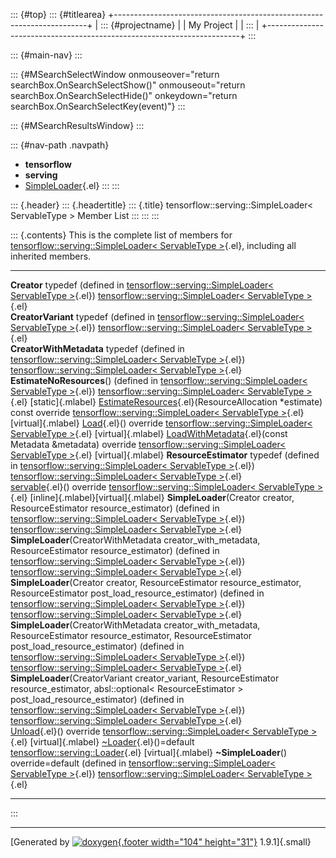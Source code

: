 ::: {#top}
::: {#titlearea}
+-----------------------------------------------------------------------+
| ::: {#projectname}                                                    |
| My Project                                                            |
| :::                                                                   |
+-----------------------------------------------------------------------+
:::

::: {#main-nav}
:::

::: {#MSearchSelectWindow onmouseover="return searchBox.OnSearchSelectShow()" onmouseout="return searchBox.OnSearchSelectHide()" onkeydown="return searchBox.OnSearchSelectKey(event)"}
:::

::: {#MSearchResultsWindow}
:::

::: {#nav-path .navpath}
-   **tensorflow**
-   **serving**
-   [SimpleLoader](classtensorflow_1_1serving_1_1SimpleLoader.html){.el}
:::
:::

::: {.header}
::: {.headertitle}
::: {.title}
tensorflow::serving::SimpleLoader\< ServableType \> Member List
:::
:::
:::

::: {.contents}
This is the complete list of members for
[tensorflow::serving::SimpleLoader\< ServableType
\>](classtensorflow_1_1serving_1_1SimpleLoader.html){.el}, including all
inherited members.

  ------------------------------------------------------------------------------------------------------------------------------------------------------------------------------------------------------------------------------------------------------------------------------------------ ------------------------------------------------------------------------------------------------------------- -------------------------------------
  **Creator** typedef (defined in [tensorflow::serving::SimpleLoader\< ServableType \>](classtensorflow_1_1serving_1_1SimpleLoader.html){.el})                                                                                                                                               [tensorflow::serving::SimpleLoader\< ServableType \>](classtensorflow_1_1serving_1_1SimpleLoader.html){.el}   
  **CreatorVariant** typedef (defined in [tensorflow::serving::SimpleLoader\< ServableType \>](classtensorflow_1_1serving_1_1SimpleLoader.html){.el})                                                                                                                                        [tensorflow::serving::SimpleLoader\< ServableType \>](classtensorflow_1_1serving_1_1SimpleLoader.html){.el}   
  **CreatorWithMetadata** typedef (defined in [tensorflow::serving::SimpleLoader\< ServableType \>](classtensorflow_1_1serving_1_1SimpleLoader.html){.el})                                                                                                                                   [tensorflow::serving::SimpleLoader\< ServableType \>](classtensorflow_1_1serving_1_1SimpleLoader.html){.el}   
  **EstimateNoResources**() (defined in [tensorflow::serving::SimpleLoader\< ServableType \>](classtensorflow_1_1serving_1_1SimpleLoader.html){.el})                                                                                                                                         [tensorflow::serving::SimpleLoader\< ServableType \>](classtensorflow_1_1serving_1_1SimpleLoader.html){.el}   [static]{.mlabel}
  [EstimateResources](classtensorflow_1_1serving_1_1SimpleLoader.html#a05ede6c604d05037f59fe13472b48935){.el}(ResourceAllocation \*estimate) const override                                                                                                                                  [tensorflow::serving::SimpleLoader\< ServableType \>](classtensorflow_1_1serving_1_1SimpleLoader.html){.el}   [virtual]{.mlabel}
  [Load](classtensorflow_1_1serving_1_1SimpleLoader.html#ada69d680b17f2e054faef889f135cb74){.el}() override                                                                                                                                                                                  [tensorflow::serving::SimpleLoader\< ServableType \>](classtensorflow_1_1serving_1_1SimpleLoader.html){.el}   [virtual]{.mlabel}
  [LoadWithMetadata](classtensorflow_1_1serving_1_1SimpleLoader.html#a4c9a2f88fd1cab8a68ffa69bb9900e24){.el}(const Metadata &metadata) override                                                                                                                                              [tensorflow::serving::SimpleLoader\< ServableType \>](classtensorflow_1_1serving_1_1SimpleLoader.html){.el}   [virtual]{.mlabel}
  **ResourceEstimator** typedef (defined in [tensorflow::serving::SimpleLoader\< ServableType \>](classtensorflow_1_1serving_1_1SimpleLoader.html){.el})                                                                                                                                     [tensorflow::serving::SimpleLoader\< ServableType \>](classtensorflow_1_1serving_1_1SimpleLoader.html){.el}   
  [servable](classtensorflow_1_1serving_1_1SimpleLoader.html#a914a9107be7cfeb587998934be9d9fee){.el}() override                                                                                                                                                                              [tensorflow::serving::SimpleLoader\< ServableType \>](classtensorflow_1_1serving_1_1SimpleLoader.html){.el}   [inline]{.mlabel}[virtual]{.mlabel}
  **SimpleLoader**(Creator creator, ResourceEstimator resource\_estimator) (defined in [tensorflow::serving::SimpleLoader\< ServableType \>](classtensorflow_1_1serving_1_1SimpleLoader.html){.el})                                                                                          [tensorflow::serving::SimpleLoader\< ServableType \>](classtensorflow_1_1serving_1_1SimpleLoader.html){.el}   
  **SimpleLoader**(CreatorWithMetadata creator\_with\_metadata, ResourceEstimator resource\_estimator) (defined in [tensorflow::serving::SimpleLoader\< ServableType \>](classtensorflow_1_1serving_1_1SimpleLoader.html){.el})                                                              [tensorflow::serving::SimpleLoader\< ServableType \>](classtensorflow_1_1serving_1_1SimpleLoader.html){.el}   
  **SimpleLoader**(Creator creator, ResourceEstimator resource\_estimator, ResourceEstimator post\_load\_resource\_estimator) (defined in [tensorflow::serving::SimpleLoader\< ServableType \>](classtensorflow_1_1serving_1_1SimpleLoader.html){.el})                                       [tensorflow::serving::SimpleLoader\< ServableType \>](classtensorflow_1_1serving_1_1SimpleLoader.html){.el}   
  **SimpleLoader**(CreatorWithMetadata creator\_with\_metadata, ResourceEstimator resource\_estimator, ResourceEstimator post\_load\_resource\_estimator) (defined in [tensorflow::serving::SimpleLoader\< ServableType \>](classtensorflow_1_1serving_1_1SimpleLoader.html){.el})           [tensorflow::serving::SimpleLoader\< ServableType \>](classtensorflow_1_1serving_1_1SimpleLoader.html){.el}   
  **SimpleLoader**(CreatorVariant creator\_variant, ResourceEstimator resource\_estimator, absl::optional\< ResourceEstimator \> post\_load\_resource\_estimator) (defined in [tensorflow::serving::SimpleLoader\< ServableType \>](classtensorflow_1_1serving_1_1SimpleLoader.html){.el})   [tensorflow::serving::SimpleLoader\< ServableType \>](classtensorflow_1_1serving_1_1SimpleLoader.html){.el}   
  [Unload](classtensorflow_1_1serving_1_1SimpleLoader.html#ae24b904b3155f039fadd88b1c23e2f82){.el}() override                                                                                                                                                                                [tensorflow::serving::SimpleLoader\< ServableType \>](classtensorflow_1_1serving_1_1SimpleLoader.html){.el}   [virtual]{.mlabel}
  [\~Loader](classtensorflow_1_1serving_1_1Loader.html#ab12e7e4d5f33ade6dd73d7a30873c032){.el}()=default                                                                                                                                                                                     [tensorflow::serving::Loader](classtensorflow_1_1serving_1_1Loader.html){.el}                                 [virtual]{.mlabel}
  **\~SimpleLoader**() override=default (defined in [tensorflow::serving::SimpleLoader\< ServableType \>](classtensorflow_1_1serving_1_1SimpleLoader.html){.el})                                                                                                                             [tensorflow::serving::SimpleLoader\< ServableType \>](classtensorflow_1_1serving_1_1SimpleLoader.html){.el}   
  ------------------------------------------------------------------------------------------------------------------------------------------------------------------------------------------------------------------------------------------------------------------------------------------ ------------------------------------------------------------------------------------------------------------- -------------------------------------
:::

------------------------------------------------------------------------

[Generated by [![doxygen](doxygen.svg){.footer width="104"
height="31"}](https://www.doxygen.org/index.html) 1.9.1]{.small}
